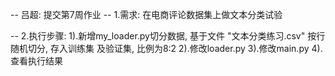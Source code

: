 -- 吕超: 提交第7周作业
-- 1.需求:
	在电商评论数据集上做文本分类试验

-- 2.执行步骤:
	1).新增my_loader.py切分数据, 
		基于文件 "文本分类练习.csv" 按行随机切分, 存入训练集 及验证集, 比例为8:2 
	2).修改loader.py
	3).修改main.py
	4).查看执行结果
